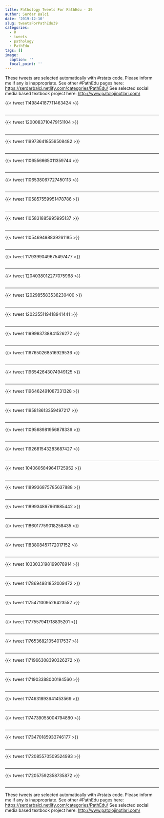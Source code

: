 ```yaml
---
title: Pathology Tweets For PathEdu - 39
author: Serdar Balci
date: '2019-12-10'
slug: tweetsForPathEdu39
categories:
  - R
  - tweets
  - pathology
  - PathEdu
tags: []
image:
  caption: ''
  focal_point: ''
---
```



These tweets are selected automatically with #rstats code. Please inform me if any is inappropriate.
See other #PathEdu pages here: https://serdarbalci.netlify.com/categories/PathEdu/ 
See selected social media based textbook project here: http://www.patolojinotlari.com/

{{< tweet 1149844187711463424 >}}
<br>
<br>
<hr>
{{< tweet 1200083710479151104 >}}
<br>
<br>
<hr>
{{< tweet 1199736418559508482 >}}
<br>
<br>
<hr>
{{< tweet 1106556665011359744 >}}
<br>
<br>
<hr>
{{< tweet 1106538067727450113 >}}
<br>
<br>
<hr>
{{< tweet 1105857559951478786 >}}
<br>
<br>
<hr>
{{< tweet 1105831885995995137 >}}
<br>
<br>
<hr>
{{< tweet 1105469498839261185 >}}
<br>
<br>
<hr>
{{< tweet 1179399049675497477 >}}
<br>
<br>
<hr>
{{< tweet 1204038012277075968 >}}
<br>
<br>
<hr>
{{< tweet 1202985583536230400 >}}
<br>
<br>
<hr>
{{< tweet 1202355119418941441 >}}
<br>
<br>
<hr>
{{< tweet 1199993738841526272 >}}
<br>
<br>
<hr>
{{< tweet 1167650268516929536 >}}
<br>
<br>
<hr>
{{< tweet 1196542643074949125 >}}
<br>
<br>
<hr>
{{< tweet 1196462491087331328 >}}
<br>
<br>
<hr>
{{< tweet 1195818613359497217 >}}
<br>
<br>
<hr>
{{< tweet 1109568981956878336 >}}
<br>
<br>
<hr>
{{< tweet 1192681543283687427 >}}
<br>
<br>
<hr>
{{< tweet 1040605849641725952 >}}
<br>
<br>
<hr>
{{< tweet 1189936875785637888 >}}
<br>
<br>
<hr>
{{< tweet 1189934867661885442 >}}
<br>
<br>
<hr>
{{< tweet 1186017759018258435 >}}
<br>
<br>
<hr>
{{< tweet 1183808457172017152 >}}
<br>
<br>
<hr>
{{< tweet 1033033198199078914 >}}
<br>
<br>
<hr>
{{< tweet 1178694931852009472 >}}
<br>
<br>
<hr>
{{< tweet 1175471009526423552 >}}
<br>
<br>
<hr>
{{< tweet 1177557941718835201 >}}
<br>
<br>
<hr>
{{< tweet 1176536821054017537 >}}
<br>
<br>
<hr>
{{< tweet 1171966308390326272 >}}
<br>
<br>
<hr>
{{< tweet 1171903388000194560 >}}
<br>
<br>
<hr>
{{< tweet 1174631893641453569 >}}
<br>
<br>
<hr>
{{< tweet 1174739055004794880 >}}
<br>
<br>
<hr>
{{< tweet 1173470185933746177 >}}
<br>
<br>
<hr>
{{< tweet 1172085570509524993 >}}
<br>
<br>
<hr>
{{< tweet 1172057592358735872 >}}
<br>
<br>
<hr>


These tweets are selected automatically with #rstats code. Please inform me if any is inappropriate.
See other #PathEdu pages here: https://serdarbalci.netlify.com/categories/PathEdu/ 
See selected social media based textbook project here: http://www.patolojinotlari.com/
